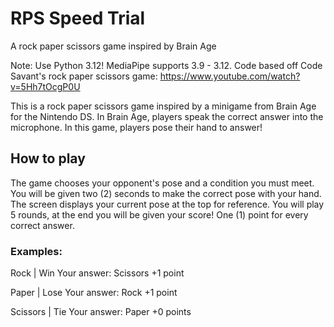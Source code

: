 # RPS Speed Trial
A rock paper scissors game inspired by Brain Age

Note: Use Python 3.12! MediaPipe supports 3.9 - 3.12.
Code based off Code Savant's rock paper scissors game: https://www.youtube.com/watch?v=5Hh7tOcgP0U

This is a rock paper scissors game inspired by a minigame from Brain Age for the Nintendo DS. In Brain Age, players speak the correct answer into the microphone. In this game, players pose their hand to answer!

## How to play

The game chooses your opponent's pose and a condition you must meet.
You will be given two (2) seconds to make the correct pose with your hand. The screen displays your current pose at the top for reference.
You will play 5 rounds, at the end you will be given your score! One (1) point for every correct answer.

### Examples:
Rock | Win
Your answer: Scissors
+1 point

Paper | Lose
Your answer: Rock
+1 point

Scissors | Tie
Your answer: Paper
+0 points
